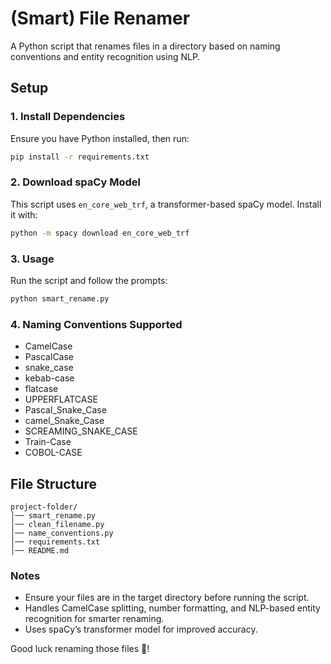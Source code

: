 # (Smart) File Renamer

A Python script that renames files in a directory based on naming conventions and entity recognition using NLP.

## Setup

### 1. Install Dependencies

Ensure you have Python installed, then run:

```bash
pip install -r requirements.txt
```

### 2. Download spaCy Model

This script uses `en_core_web_trf`, a transformer-based spaCy model. Install it with:

```bash
python -m spacy download en_core_web_trf
```

### 3. Usage

Run the script and follow the prompts:

```bash
python smart_rename.py
```

### 4. Naming Conventions Supported

* CamelCase
* PascalCase
* snake_case
* kebab-case
* flatcase
* UPPERFLATCASE
* Pascal_Snake_Case
* camel_Snake_Case
* SCREAMING_SNAKE_CASE
* Train-Case
* COBOL-CASE

## File Structure

```
project-folder/
│── smart_rename.py
│── clean_filename.py
│── name_conventions.py
│── requirements.txt
│── README.md
```

### Notes

* Ensure your files are in the target directory before running the script.
* Handles CamelCase splitting, number formatting, and NLP-based entity recognition for smarter renaming.
* Uses spaCy’s transformer model for improved accuracy.

Good luck renaming those files 🫡!
